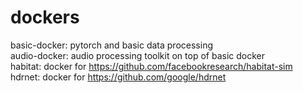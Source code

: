 # dockers
basic-docker: pytorch and basic data processing  
audio-docker: audio processing toolkit on top of basic docker  
habitat: docker for https://github.com/facebookresearch/habitat-sim  
hdrnet: docker for https://github.com/google/hdrnet  
